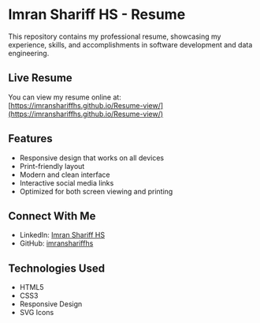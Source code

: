 # Imran Shariff HS - Resume

This repository contains my professional resume, showcasing my experience, skills, and accomplishments in software development and data engineering.

## Live Resume

You can view my resume online at: [https://imranshariffhs.github.io/Resume-view/](https://imranshariffhs.github.io/Resume-view/)

## Features

- Responsive design that works on all devices
- Print-friendly layout
- Modern and clean interface
- Interactive social media links
- Optimized for both screen viewing and printing

## Connect With Me

- LinkedIn: [Imran Shariff HS](https://www.linkedin.com/in/imran-shariff-h-s-a78625205/)
- GitHub: [imranshariffhs](https://github.com/imranshariffhs)

## Technologies Used

- HTML5
- CSS3
- Responsive Design
- SVG Icons 